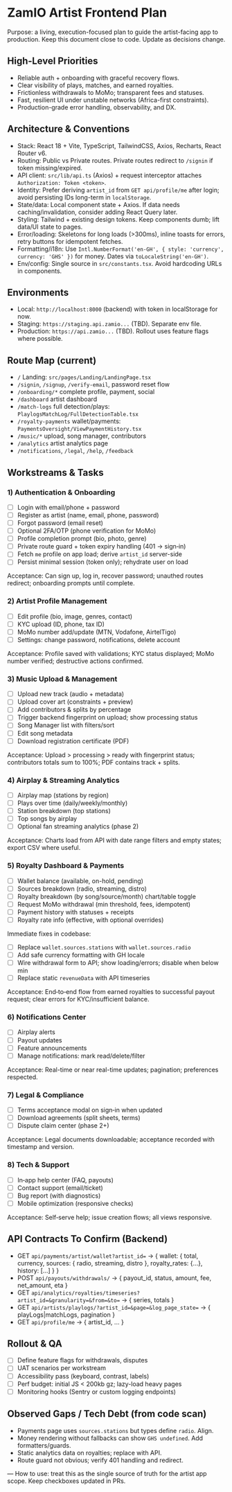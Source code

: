 # ZamIO Artist Frontend Plan

Purpose: a living, execution-focused plan to guide the artist-facing app to production. Keep this document close to code. Update as decisions change.

## High‑Level Priorities
- Reliable auth + onboarding with graceful recovery flows.
- Clear visibility of plays, matches, and earned royalties.
- Frictionless withdrawals to MoMo; transparent fees and statuses.
- Fast, resilient UI under unstable networks (Africa-first constraints).
- Production-grade error handling, observability, and DX.

## Architecture & Conventions
- Stack: React 18 + Vite, TypeScript, TailwindCSS, Axios, Recharts, React Router v6.
- Routing: Public vs Private routes. Private routes redirect to `/signin` if token missing/expired.
- API client: `src/lib/api.ts` (Axios) + request interceptor attaches `Authorization: Token <token>`.
- Identity: Prefer deriving `artist_id` from `GET api/profile/me` after login; avoid persisting IDs long-term in `localStorage`.
- State/data: Local component state + Axios. If data needs caching/invalidation, consider adding React Query later.
- Styling: Tailwind + existing design tokens. Keep components dumb; lift data/UI state to pages.
- Error/loading: Skeletons for long loads (>300ms), inline toasts for errors, retry buttons for idempotent fetches.
- Formatting/i18n: Use `Intl.NumberFormat('en-GH', { style: 'currency', currency: 'GHS' })` for money. Dates via `toLocaleString('en-GH')`.
- Env/config: Single source in `src/constants.tsx`. Avoid hardcoding URLs in components.

## Environments
- Local: `http://localhost:8000` (backend) with token in localStorage for now.
- Staging: `https://staging.api.zamio...` (TBD). Separate env file.
- Production: `https://api.zamio...` (TBD). Rollout uses feature flags where possible.

## Route Map (current)
- `/` Landing: `src/pages/Landing/LandingPage.tsx`
- `/signin`, `/signup`, `/verify-email`, password reset flow
- `/onboarding/*` complete profile, payment, social
- `/dashboard` artist dashboard
- `/match-logs` full detection/plays: `PlaylogsMatchLog/FullDetectionTable.tsx`
- `/royalty-payments` wallet/payments: `PaymentsOversight/ViewPaymentHistory.tsx`
- `/music/*` upload, song manager, contributors
- `/analytics` artist analytics page
- `/notifications`, `/legal`, `/help`, `/feedback`

## Workstreams & Tasks

### 1) Authentication & Onboarding
- [ ] Login with email/phone + password
- [ ] Register as artist (name, email, phone, password)
- [ ] Forgot password (email reset)
- [ ] Optional 2FA/OTP (phone verification for MoMo)
- [ ] Profile completion prompt (bio, photo, genre)
- [ ] Private route guard + token expiry handling (401 -> sign‑in)
- [ ] Fetch `me` profile on app load; derive `artist_id` server-side
- [ ] Persist minimal session (token only); rehydrate user on load

Acceptance: Can sign up, log in, recover password; unauthed routes redirect; onboarding prompts until complete.

### 2) Artist Profile Management
- [ ] Edit profile (bio, image, genres, contact)
- [ ] KYC upload (ID, phone, tax ID)
- [ ] MoMo number add/update (MTN, Vodafone, AirtelTigo)
- [ ] Settings: change password, notifications, delete account

Acceptance: Profile saved with validations; KYC status displayed; MoMo number verified; destructive actions confirmed.

### 3) Music Upload & Management
- [ ] Upload new track (audio + metadata)
- [ ] Upload cover art (constraints + preview)
- [ ] Add contributors & splits by percentage
- [ ] Trigger backend fingerprint on upload; show processing status
- [ ] Song Manager list with filters/sort
- [ ] Edit song metadata
- [ ] Download registration certificate (PDF)

Acceptance: Upload > processing > ready with fingerprint status; contributors totals sum to 100%; PDF contains track + splits.

### 4) Airplay & Streaming Analytics
- [ ] Airplay map (stations by region)
- [ ] Plays over time (daily/weekly/monthly)
- [ ] Station breakdown (top stations)
- [ ] Top songs by airplay
- [ ] Optional fan streaming analytics (phase 2)

Acceptance: Charts load from API with date range filters and empty states; export CSV where useful.

### 5) Royalty Dashboard & Payments
- [ ] Wallet balance (available, on-hold, pending)
- [ ] Sources breakdown (radio, streaming, distro)
- [ ] Royalty breakdown (by song/source/month) chart/table toggle
- [ ] Request MoMo withdrawal (min threshold, fees, idempotent)
- [ ] Payment history with statuses + receipts
- [ ] Royalty rate info (effective, with optional overrides)

Immediate fixes in codebase:
- [ ] Replace `wallet.sources.stations` with `wallet.sources.radio`
- [ ] Add safe currency formatting with GH locale
- [ ] Wire withdrawal form to API; show loading/errors; disable when below min
- [ ] Replace static `revenueData` with API timeseries

Acceptance: End‑to‑end flow from earned royalties to successful payout request; clear errors for KYC/insufficient balance.

### 6) Notifications Center
- [ ] Airplay alerts
- [ ] Payout updates
- [ ] Feature announcements
- [ ] Manage notifications: mark read/delete/filter

Acceptance: Real-time or near real-time updates; pagination; preferences respected.

### 7) Legal & Compliance
- [ ] Terms acceptance modal on sign‑in when updated
- [ ] Download agreements (split sheets, terms)
- [ ] Dispute claim center (phase 2+)

Acceptance: Legal documents downloadable; acceptance recorded with timestamp and version.

### 8) Tech & Support
- [ ] In‑app help center (FAQ, payouts)
- [ ] Contact support (email/ticket)
- [ ] Bug report (with diagnostics)
- [ ] Mobile optimization (responsive checks)

Acceptance: Self‑serve help; issue creation flows; all views responsive.

## API Contracts To Confirm (Backend)
- GET `api/payments/artist/wallet?artist_id=` → { wallet: { total, currency, sources: { radio, streaming, distro }, royalty_rates: {...}, history: [...] } }
- POST `api/payouts/withdrawals/` → { payout_id, status, amount, fee, net_amount, eta }
- GET `api/analytics/royalties/timeseries?artist_id=&granularity=&from=&to=` → { series, totals }
- GET `api/artists/playlogs/?artist_id=&page=&log_page_state=` → { playLogs|matchLogs, pagination }
- GET `api/profile/me` → { artist_id, ... }

## Rollout & QA
- [ ] Define feature flags for withdrawals, disputes
- [ ] UAT scenarios per workstream
- [ ] Accessibility pass (keyboard, contrast, labels)
- [ ] Perf budget: initial JS < 200kb gz; lazy-load heavy pages
- [ ] Monitoring hooks (Sentry or custom logging endpoints)

## Observed Gaps / Tech Debt (from code scan)
- Payments page uses `sources.stations` but types define `radio`. Align.
- Money rendering without fallbacks can show `GHS undefined`. Add formatters/guards.
- Static analytics data on royalties; replace with API.
- Route guard not obvious; verify 401 handling and redirect.

—
How to use: treat this as the single source of truth for the artist app scope. Keep checkboxes updated in PRs.

